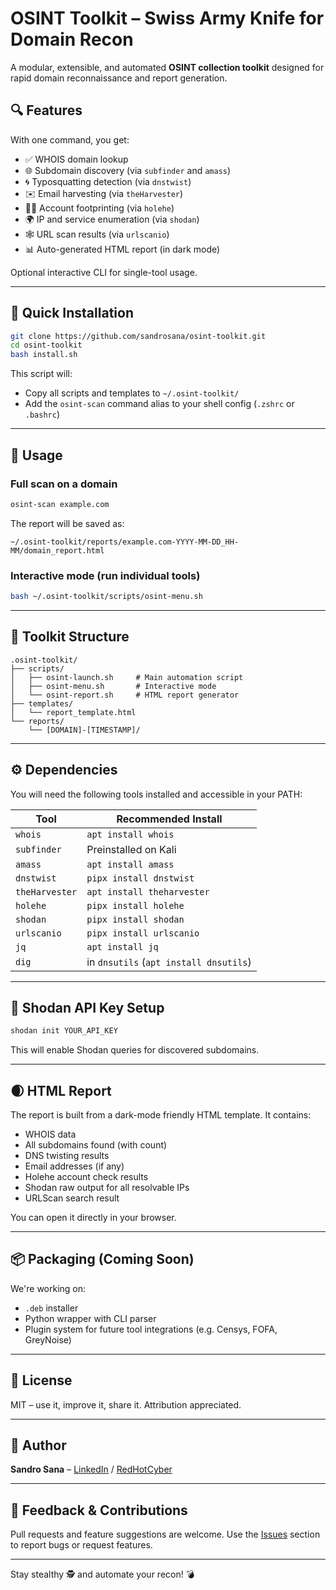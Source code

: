 # OSINT Toolkit – Swiss Army Knife for Domain Recon

A modular, extensible, and automated **OSINT collection toolkit** designed for rapid domain reconnaissance and report generation.

## 🔍 Features

With one command, you get:

- ✅ WHOIS domain lookup
- 🌐 Subdomain discovery (via `subfinder` and `amass`)
- 🌀 Typosquatting detection (via `dnstwist`)
- ✉️ Email harvesting (via `theHarvester`)
- 🕵️‍♂️ Account footprinting (via `holehe`)
- 🌍 IP and service enumeration (via `shodan`)
- 🕸️ URL scan results (via `urlscanio`)
- 📊 Auto-generated HTML report (in dark mode)

Optional interactive CLI for single-tool usage.

---

## 🚀 Quick Installation

```bash
git clone https://github.com/sandrosana/osint-toolkit.git
cd osint-toolkit
bash install.sh
```

This script will:
- Copy all scripts and templates to `~/.osint-toolkit/`
- Add the `osint-scan` command alias to your shell config (`.zshrc` or `.bashrc`)

---

## 🧪 Usage

### Full scan on a domain

```bash
osint-scan example.com
```

The report will be saved as:
```
~/.osint-toolkit/reports/example.com-YYYY-MM-DD_HH-MM/domain_report.html
```

### Interactive mode (run individual tools)

```bash
bash ~/.osint-toolkit/scripts/osint-menu.sh
```

---

## 📂 Toolkit Structure

```
.osint-toolkit/
├── scripts/
│   ├── osint-launch.sh     # Main automation script
│   ├── osint-menu.sh       # Interactive mode
│   └── osint-report.sh     # HTML report generator
├── templates/
│   └── report_template.html
└── reports/
    └── [DOMAIN]-[TIMESTAMP]/
```

---

## ⚙️ Dependencies

You will need the following tools installed and accessible in your PATH:

| Tool           | Recommended Install                |
|----------------|-------------------------------------|
| `whois`        | `apt install whois`                |
| `subfinder`    | Preinstalled on Kali               |
| `amass`        | `apt install amass`                |
| `dnstwist`     | `pipx install dnstwist`            |
| `theHarvester` | `apt install theharvester`         |
| `holehe`       | `pipx install holehe`              |
| `shodan`       | `pipx install shodan`              |
| `urlscanio`    | `pipx install urlscanio`           |
| `jq`           | `apt install jq`                   |
| `dig`          | in `dnsutils` (`apt install dnsutils`) |

---

## 🔐 Shodan API Key Setup

```bash
shodan init YOUR_API_KEY
```

This will enable Shodan queries for discovered subdomains.

---

## 🌒 HTML Report

The report is built from a dark-mode friendly HTML template. It contains:

- WHOIS data
- All subdomains found (with count)
- DNS twisting results
- Email addresses (if any)
- Holehe account check results
- Shodan raw output for all resolvable IPs
- URLScan search result

You can open it directly in your browser.

---

## 📦 Packaging (Coming Soon)

We're working on:
- `.deb` installer
- Python wrapper with CLI parser
- Plugin system for future tool integrations (e.g. Censys, FOFA, GreyNoise)

---

## 🪪 License

MIT – use it, improve it, share it. Attribution appreciated.

---

## 👤 Author

**Sandro Sana** – [LinkedIn](https://www.linkedin.com/in/sandrosana) / [RedHotCyber](https://www.redhotcyber.com/)

---

## 💬 Feedback & Contributions

Pull requests and feature suggestions are welcome. 
Use the [Issues](https://github.com/sandrosana/osint-toolkit/issues) section to report bugs or request features.

---

Stay stealthy 🕵️ and automate your recon! 💣
